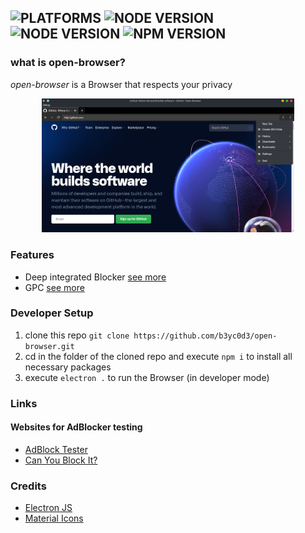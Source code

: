 ![PLATFORMS](https://img.shields.io/badge/platform-linux%20x86__x64%20%7C%20windows%20x86__x64-%23375b91) ![NODE VERSION](https://img.shields.io/badge/Electron-v12.0.7-blue?style=flat) ![NODE VERSION](https://img.shields.io/badge/NodeJS-v14.17.0-green?style=flat) ![NPM VERSION](https://img.shields.io/badge/npm-v7.13.0-orange?style=flat)
---
### what is open-browser?
*open-browser* is a Browser that respects your privacy

<p align="center">
  <img width="80%" src="/git_data/Screenshot_20210502_153830.png" />
</p>

<!--## INFO
We are currently trying to implement GPC in Open-Browser.\
[See more](https://globalprivacycontrol.github.io/gpc-spec/)
-->

### Features
- Deep integrated Blocker [see more](../../wiki/Deep-Integrated-Blocker)
- GPC [see more](https://globalprivacycontrol.github.io/gpc-spec/)

### Developer Setup
1. clone this repo `git clone https://github.com/b3yc0d3/open-browser.git`
2. cd in the folder of the cloned repo and execute `npm i` to install all necessary packages
3. execute `electron .` to run the Browser (in developer mode)

### Links
#### Websites for AdBlocker testing
- [AdBlock Tester](https://adblock-tester.com/)
- [Can You Block It?](https://canyoublockit.com/)

### Credits
- [Electron JS](https://www.electronjs.org/)
- [Material Icons](https://material.io/resources/icons/)
